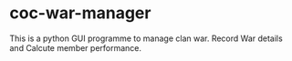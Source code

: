 # coc-war-manager

This is a python GUI programme to manage clan war.
Record War details and Calcute member performance.
